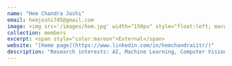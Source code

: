 ```yaml
---
name: "Hem Chandra Joshi"
email: hemjoshi745@gmail.com
image: <img src='/images/hem.jpg' width="150px" style="float:left; margin:0px 10px 0px 0px;">
collection: members
excerpt: <span style="color:maroon">External</span>
website: "[Home page](https://www.linkedin.com/in/hemchandraiitr/)"
description: "Research interests: AI, Machine Learning, Computer Vision, Deep Learning."  
---
```

